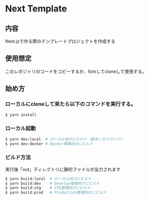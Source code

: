 # Next Template
## 内容
Next.jsで作る際のテンプレートプロジェクトを作成する

## 使用想定
このレポジトリのコードをコピーするか、forkしてcloneして使用する。

## 始め方
### ローカルにcloneして来たら以下のコマンドを実行する。
```bash
$ yarn install
```
### ローカル起動
```bash
$ yarn dev:local  # ローカル向けにビルド（基本このコマンド）
$ yarn dev:docker # Docker環境向けにビルド
```
### ビルド方法
実行後「out」ディレクトリに静的ファイルが出力されます
```bash
$ yarn build:local  # ローカル向けにビルド
$ yarn build:dev    # Develop環境向けにビルド
$ yarn build:stg    # STG環境向けにビルド
$ yarn build:prod   # Production環境向けにビルド
```
